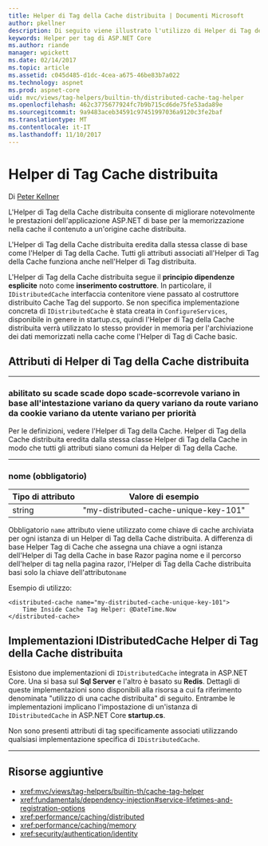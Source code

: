 ```yaml
---
title: Helper di Tag della Cache distribuita | Documenti Microsoft
author: pkellner
description: Di seguito viene illustrato l'utilizzo di Helper di Tag della Cache
keywords: Helper per tag di ASP.NET Core
ms.author: riande
manager: wpickett
ms.date: 02/14/2017
ms.topic: article
ms.assetid: c045d485-d1dc-4cea-a675-46be83b7a022
ms.technology: aspnet
ms.prod: aspnet-core
uid: mvc/views/tag-helpers/builtin-th/distributed-cache-tag-helper
ms.openlocfilehash: 462c3775677924fc7b9b715cd6de75fe53ada89e
ms.sourcegitcommit: 9a9483aceb34591c97451997036a9120c3fe2baf
ms.translationtype: MT
ms.contentlocale: it-IT
ms.lasthandoff: 11/10/2017
---
```

# <a name="distributed-cache-tag-helper"></a>Helper di Tag Cache distribuita

Di [Peter Kellner](http://peterkellner.net) 


L'Helper di Tag della Cache distribuita consente di migliorare notevolmente le prestazioni dell'applicazione ASP.NET di base per la memorizzazione nella cache il contenuto a un'origine cache distribuita.

L'Helper di Tag della Cache distribuita eredita dalla stessa classe di base come l'Helper di Tag della Cache.  Tutti gli attributi associati all'Helper di Tag della Cache funziona anche nell'Helper di Tag distribuita.


L'Helper di Tag della Cache distribuita segue il **principio dipendenze esplicite** noto come **inserimento costruttore**.  In particolare, il `IDistributedCache` interfaccia contenitore viene passato al costruttore distribuito Cache Tag del supporto.  Se non specifica implementazione concreta di `IDistributedCache` è stata creata in `ConfigureServices`, disponibile in genere in startup.cs, quindi l'Helper di Tag della Cache distribuita verrà utilizzato lo stesso provider in memoria per l'archiviazione dei dati memorizzati nella cache come l'Helper di Tag di Cache basic.

## <a name="distributed-cache-tag-helper-attributes"></a>Attributi di Helper di Tag della Cache distribuita

- - -

### <a name="enabled-expires-on-expires-after-expires-sliding-vary-by-header-vary-by-query-vary-by-route-vary-by-cookie-vary-by-user-vary-by-priority"></a>abilitato su scade scade dopo scade-scorrevole variano in base all'intestazione variano da query variano da route variano da cookie variano da utente variano per priorità

Per le definizioni, vedere l'Helper di Tag della Cache. Helper di Tag della Cache distribuita eredita dalla stessa classe Helper di Tag della Cache in modo che tutti gli attributi siano comuni da Helper di Tag della Cache.

- - -

### <a name="name-required"></a>nome (obbligatorio)

| Tipo di attributo    | Valore di esempio     |
|----------------   |----------------   |
| string    | "my-distributed-cache-unique-key-101"     |

Obbligatorio `name` attributo viene utilizzato come chiave di cache archiviata per ogni istanza di un Helper di Tag della Cache distribuita.  A differenza di base Helper Tag di Cache che assegna una chiave a ogni istanza dell'Helper di Tag della Cache in base Razor pagina nome e il percorso dell'helper di tag nella pagina razor, l'Helper di Tag della Cache distribuita basi solo la chiave dell'attributo`name`

Esempio di utilizzo:

```cshtml
<distributed-cache name="my-distributed-cache-unique-key-101">
    Time Inside Cache Tag Helper: @DateTime.Now
</distributed-cache>
```

## <a name="distributed-cache-tag-helper-idistributedcache-implementations"></a>Implementazioni IDistributedCache Helper di Tag della Cache distribuita

Esistono due implementazioni di `IDistributedCache` integrata in ASP.NET Core.  Una si basa sul **Sql Server** e l'altro è basato su **Redis**. Dettagli di queste implementazioni sono disponibili alla risorsa a cui fa riferimento denominata "utilizzo di una cache distribuita" di seguito. Entrambe le implementazioni implicano l'impostazione di un'istanza di `IDistributedCache` in ASP.NET Core **startup.cs**.

Non sono presenti attributi di tag specificamente associati utilizzando qualsiasi implementazione specifica di `IDistributedCache`.



- - -



## <a name="additional-resources"></a>Risorse aggiuntive

* <xref:mvc/views/tag-helpers/builtin-th/cache-tag-helper>
* <xref:fundamentals/dependency-injection#service-lifetimes-and-registration-options>
* <xref:performance/caching/distributed>
* <xref:performance/caching/memory>
* <xref:security/authentication/identity>
